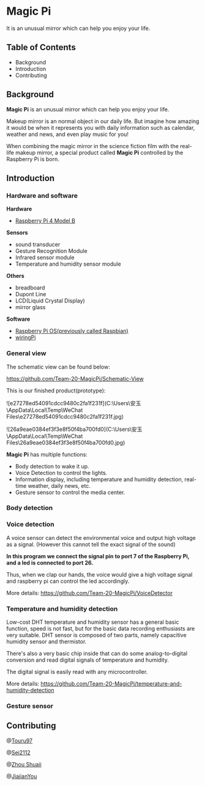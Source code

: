 # Magic Pi

It is an unusual mirror which can help you enjoy your life.

## Table of Contents

* Background
* Introduction
* Contributing

## Background

**Magic Pi** is an unusual mirror which can help you enjoy your life. 

Makeup mirror is an normal object in our daily life. But imagine how amazing it would be when it represents you with daily information such as calendar, weather and news, and even play music for you! 

When combining the magic mirror in the science fiction film with the real-life makeup mirror, a special product called **Magic Pi** controlled by the Raspberry Pi is born.

## Introduction

### Hardware and software

**Hardware**

* [Raspberry Pi 4 Model B](https://www.raspberrypi.org/products/raspberry-pi-4-model-b/)

**Sensors** 

* sound transducer
* Gesture Recognition Module
* Infrared sensor module 
* Temperature and humidity sensor module

**Others**

* breadboard  
* Dupont Line 
* LCD(Liquid Crystal Display) 
* mirror glass

**Software**

* [Raspberry Pi OS(previously called Raspbian)](https://www.raspberrypi.org/software/)
* [wiringPi](http://wiringpi.com/download-and-install/)

### General view

The schematic view can be found below: 

https://github.com/Team-20-MagicPi/Schematic-View

This is our finished product(prototype):

![e27278ed54091cdcc9480c2fa1f231f](C:\Users\安玉\AppData\Local\Temp\WeChat Files\e27278ed54091cdcc9480c2fa1f231f.jpg)

![26a9eae0384ef3f3e8f50f4ba700fd0](C:\Users\安玉\AppData\Local\Temp\WeChat Files\26a9eae0384ef3f3e8f50f4ba700fd0.jpg)



**Magic Pi** has multiple functions:

* Body detection to wake it up.
* Voice Detection to control the lights.
* Information display, including temperature and humidity detection, real-time weather, daily news, etc.
* Gesture sensor to control the media center.

 

### Body detection

### Voice detection

A voice sensor can detect the environmental voice and output high voltage as a signal. (However this cannot tell the exact signal of the sound)

**In this program we connect the signal pin to port 7 of the Raspberry Pi, and a led is connected to port 26.**

Thus, when we clap our hands, the voice would give a high voltage signal and raspberry pi can control the led accordingly.

More details: https://github.com/Team-20-MagicPi/VoiceDetector

### Temperature and humidity detection

Low-cost DHT temperature and humidity sensor has a general basic function, speed is not fast, but for the basic data recording enthusiasts are very suitable. DHT sensor is composed of two parts, namely capacitive humidity sensor and thermistor. 

There's also a very basic chip inside that can do some analog-to-digital conversion and read digital signals of temperature and humidity.

The digital signal is easily read with any microcontroller.

More details: https://github.com/Team-20-MagicPi/temperature-and-humidity-detection

### Gesture sensor

## Contributing

@[Touru97](https://github.com/Touru97)

@[Sei2112](https://github.com/Sei2112)

@[Zhou Shuaii](https://github.com/ZhouShuaii)

@[JiajianYou](https://github.com/JiajianYou)
